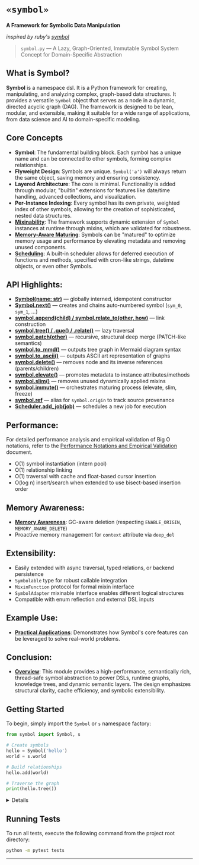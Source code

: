 # `«symbol»`
**A Framework for Symbolic Data Manipulation**

_inspired by ruby's [symbol](https://ruby-doc.org/core-2.5.3/Symbol.html)_

> `symbol.py` — A Lazy, Graph-Oriented, Immutable Symbol System Concept for Domain-Specific Abstraction

## What is Symbol?

**Symbol** is a namespace dsl. It is a Python framework for creating, manipulating, and analyzing complex, graph-based data structures. It provides a versatile `Symbol` object that serves as a node in a dynamic, directed acyclic graph (DAG). The framework is designed to be lean, modular, and extensible, making it suitable for a wide range of applications, from data science and AI to domain-specific modeling.


## Core Concepts

-   **Symbol**: The fundamental building block. Each symbol has a unique name and can be connected to other symbols, forming complex relationships.
-   **Flyweight Design**: Symbols are unique. `Symbol('a')` will always return the same object, saving memory and ensuring consistency.
-   **Layered Architecture**: The core is minimal. Functionality is added through modular, "builtin" extensions for features like date/time handling, advanced collections, and visualization.
-   **Per-Instance Indexing**: Every symbol has its own private, weighted index of other symbols, allowing for the creation of sophisticated, nested data structures.
-   **[Mixinability](docs/readme_details/5_mixinability/index.md)**: The framework supports dynamic extension of `Symbol` instances at runtime through mixins, which are validated for robustness.
-   **[Memory-Aware Maturing](docs/readme_details/6_memory_aware_maturing/index.md)**: Symbols can be "matured" to optimize memory usage and performance by elevating metadata and removing unused components.
-   **[Scheduling](docs/readme_details/7_scheduling/index.md)**: A built-in scheduler allows for deferred execution of functions and methods, specified with cron-like strings, datetime objects, or even other Symbols.

API Highlights:
---------------
- **[Symbol(name: str)](docs/readme_details/8_api_highlights/index.md#symbolname-str-globally-interned-idempotent-constructor)** — globally interned, idempotent constructor
- **[Symbol.next()](docs/readme_details/8_api_highlights/index.md#symbolnext-creates-and-chains-auto-numbered-symbols)** — creates and chains auto-numbered symbol (`sym_0`, `sym_1`, …)
- **[symbol.append(child) / symbol.relate_to(other, how)](docs/readme_details/8_api_highlights/index.md#symbolappendchild--symbolrelate_toother-how-link-construction)** — link construction
- **[symbol.tree() / .que() / .relate()](docs/readme_details/8_api_highlights/index.md#symboltree--que--relate-lazy-traversal)** — lazy traversal
- **[symbol.patch(other)](docs/readme_details/8_api_highlights/index.md#symbolpatchother-recursive-structural-deep-merge)** — recursive, structural deep merge (PATCH-like semantics)
- **[symbol.to_mmd()](docs/readme_details/8_api_highlights/index.md#symbolto_mmd-outputs-tree-graph-in-mermaid-diagram-syntax)** — outputs tree graph in Mermaid diagram syntax
- **[symbol.to_ascii()](docs/readme_details/8_api_highlights/index.md#symbolto_ascii-outputs-ascii-art-representation-of-graphs)** — outputs ASCII art representation of graphs
- **[symbol.delete()](docs/readme_details/8_api_highlights/index.md#symboldelete-removes-node-and-its-inverse-references)** — removes node and its inverse references (parents/children)
- **[symbol.elevate()](docs/readme_details/8_api_highlights/index.md#symbolelevate-promotes-metadata-to-instance-attributesmethods)** — promotes metadata to instance attributes/methods
- **[symbol.slim()](docs/readme_details/8_api_highlights/index.md#symbolslim-removes-unused-dynamically-applied-mixins)** — removes unused dynamically applied mixins
- **[symbol.immute()](docs/readme_details/8_api_highlights/index.md#symbolimmute-orchestrates-maturing-process-elevate-slim-freeze)** — orchestrates maturing process (elevate, slim, freeze)
- **[symbol.ref](docs/readme_details/8_api_highlights/index.md#symbolref-alias-for-symbolorigin-to-track-source-provenance)** — alias for `symbol.origin` to track source provenance
- **[Scheduler.add_job(job)](docs/readme_details/8_api_highlights/index.md#scheduleradd_jobjob-schedules-a-new-job-for-execution)** — schedules a new job for execution

Performance:
------------
For detailed performance analysis and empirical validation of Big O notations, refer to the [Performance Notations and Empirical Validation](docs/notations.md) document.

- O(1) symbol instantiation (intern pool)
- O(1) relationship linking
- O(1) traversal with cache and float-based cursor insertion
- O(log n) insert/search when extended to use bisect-based insertion order

Memory Awareness:
-----------------
-   **[Memory Awareness](docs/readme_details/10_memory_awareness/index.md)**: GC-aware deletion (respecting `ENABLE_ORIGIN`, `MEMORY_AWARE_DELETE`)
-   Proactive memory management for `context` attribute via `deep_del`

Extensibility:
--------------
- Easily extended with async traversal, typed relations, or backend persistence
- `Symbolable` type for robust callable integration
- `MixinFunction` protocol for formal mixin interface
- `SymbolAdapter` mixinable interface enables different logical structures
- Compatible with enum reflection and external DSL inputs

Example Use:
------------
- **[Practical Applications](docs/readme_details/12_example_use/index.md)**: Demonstrates how Symbol's core features can be leveraged to solve real-world problems.

Conclusion:
-----------
- **[Overview](docs/readme_details/13_conclusion/index.md)**: This module provides a high-performance, semantically rich, thread-safe symbol abstraction to power DSLs, runtime graphs, knowledge trees, and dynamic semantic layers. The design emphasizes structural clarity, cache efficiency, and symbolic extensibility.


## Getting Started

To begin, simply import the `Symbol` or `s` namespace factory:

```python
from symbol import Symbol, s

# Create symbols
hello = Symbol('hello')
world = s.world

# Build relationships
hello.add(world)

# Traverse the graph
print(hello.tree())
```
<details>

```text
[<Symbol: hello>, <Symbol: world>]
```
</details>

## Running Tests

To run all tests, execute the following command from the project root directory:

```bash
python -m pytest tests
```

---
